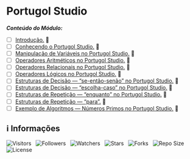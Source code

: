<!-- Título -->
# Portugol Studio

***Conteúdo do Módulo:***

* [ ] [Introdução.](https://github.com/Devsgeeknerd/cla-int-por-stu-log-par-pro-com-bas) &#128679;
* [ ] [Conhecendo o Portugol Studio.](https://github.com/Devsgeeknerd/cla-con-por-stu-por-stu-log-par-pro-com-bas) &#128679;
* [ ] [Manipulação de Variáveis no Portugol Studio.](https://github.com/Devsgeeknerd/cla-man-var-por-stu-por-stu-log-par-pro-com-bas) &#128679;
* [ ] [Operadores Aritméticos no Portugol Studio.](https://github.com/Devsgeeknerd/cla-ope-ari-por-stu-por-stu-log-par-pro-com-bas) &#128679;
* [ ] [Operadores Relacionais no Portugol Studio.](https://github.com/Devsgeeknerd/cla-Ope-rel-por-stu-por-stu-log-par-pro-com-bas) &#128679;
* [ ] [Operadores Lógicos no Portugol Studio.](https:??github.com/Devsgeeknerd/cla-ope-log-por-stu-por-stu-log-par-pro-com-bas) &#128679;
* [ ] [Estruturas de Decisão — “se-então-senão” no Portugol Studio.](https://github.com/Devsgeeknerd/cla-est-dec-se-ent-sen-por-stu-por-stu-log-par-pro-com-bas) &#128679;
* [ ] [Estruturas de Decisão — “escolha-caso” no Portugol Studio.](https"//github.com/Devsgeeknerd/cla-est-dec-esc-cas-por-stu-por-stu-log-par-pro-com-bas) &#128679;
* [ ] [Estruturas de Repetição — “enquanto” no Portugol Studio.](https://github.com/Devsgeeknerd/cla-est-rep-enq-por-stu-por-stu-log-par-pro-com-bas) &#128679;
* [ ] [Estruturas de Repetição — “para”.](https://github.com/Devsgeeknerd/cla-est-rep-par-por-stu-por-stu-log-par-pro-com-bas) &#128679;
* [ ] [Exemplo de Algoritmos — Números Primos no Portugol Studio.](https://github.com/Devsgeeknerd/cla-exe-alg-num-pri-por-stu-por-stu-log-par-pro-com-bas) &#128679;

<!-- Informações -->
## &#8505; Informações

![Visitors](https://api.visitorbadge.io/api/visitors?path=Devsgeeknerd%2Fmod-por-stu-log-par-pro-com-bas&label=Visitantes&labelColor=%23700070&labelStyle=none&countColor=%23000fff&style=plastic&color=%23ffffff "Total de Visitantes")
&nbsp;
![Followers](https://img.shields.io/github/followers/Devsgeeknerd?style=p&label=Seguidores&labelColor=800080&color=000fff "Total de Seguidores")
&nbsp;
![Watchers](https://img.shields.io/github/watchers/Devsgeeknerd/mod-por-stu-log-par-pro-com-bas?style=p&label=Observadores&labelColor=800080&color=000fff "Total de Observadores")
&nbsp;
![Stars](https://img.shields.io/github/stars/Devsgeeknerd/mod-por-stu-log-par-pro-com-bas?style=p&label=Estrelas&labelColor=800080&color=000fff "Total de Estrelas")
&nbsp;
![Forks](https://img.shields.io/github/forks/Devsgeeknerd/mod-por-stu-log-par-pro-com-bas?style=p&label=Bifurcações&labelColor=800080&color=000fff "Total de Bifurcações")
&nbsp;
![Repo Size](https://img.shields.io/github/repo-size/Devsgeeknerd/mod-por-stu-log-par-pro-com-bas?style=p&label=Tamanho&labelColor=800080&color=000fff "Tamanho do Repositório")
&nbsp;
![License](https://img.shields.io/github/license/Devsgeeknerd/mod-por-stu-log-par-pro-com-bas?style=p&label=Licença&labelColor=800080&color=000fff "Licença do Repositório")

